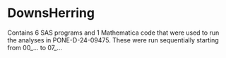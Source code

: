 # DownsHerring
Contains 6 SAS programs and 1 Mathematica code that were used to run the analyses in PONE-D-24-09475. These were run sequentially starting from 00_... to 07_...
